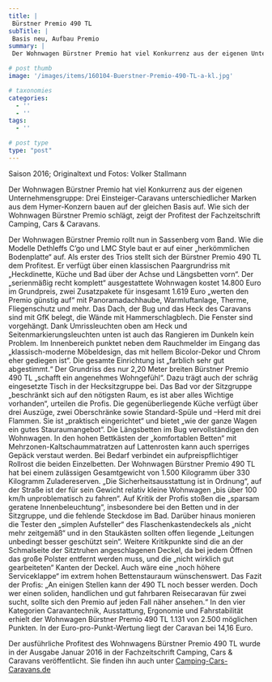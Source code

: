 ```yaml
---
title: |
 Bürstner Premio 490 TL
subTitle: |
 Basis neu, Aufbau Premio
summary: |
 Der Wohnwagen Bürstner Premio hat viel Konkurrenz aus der eigenen Unternehmensgruppe: Drei Einsteiger-Caravans unterschiedlicher Marken aus dem Hymer-Konzern bauen auf der gleichen Basis auf. Wie sich der Wohnwagen Bürstner Premio schlägt, zeigt der Profitest der Fachzeitschrift Camping, Cars & Caravans.

# post thumb
image: '/images/items/160104-Buerstner-Premio-490-TL-a-kl.jpg'

# taxonomies
categories: 
  - ''
  - ''
tags:
  - ''

# post type
type: "post"
---
```


Saison 2016; Originaltext und Fotos: Volker Stallmann  

Der Wohnwagen Bürstner Premio hat viel Konkurrenz aus der eigenen Unternehmensgruppe: Drei Einsteiger-Caravans unterschiedlicher Marken aus dem Hymer-Konzern bauen auf der gleichen Basis auf. Wie sich der Wohnwagen Bürstner Premio schlägt, zeigt der Profitest der Fachzeitschrift Camping, Cars & Caravans.  

Der Wohnwagen Bürstner Premio rollt nun in Sassenberg vom Band. Wie die Modelle Dethleffs C’go und LMC Style baut er auf einer „herkömmlichen Bodenplatte“ auf. Als erster des Trios stellt sich der Bürstner Premio 490 TL dem Profitest. Er verfügt über einen klassischen Paargrundriss mit „Heckdinette, Küche und Bad über der Achse und Längsbetten vorn“. Der „serienmäßig recht komplett“ ausgestattete Wohnwagen kostet 14.800 Euro im Grundpreis, zwei Zusatzpakete für insgesamt 1.619 Euro „werten den Premio günstig auf“ mit Panoramadachhaube, Warmluftanlage, Therme, Fliegenschutz und mehr. Das Dach, der Bug und das Heck des Caravans sind mit GfK belegt, die Wände mit Hammerschlagblech. Die Fenster sind vorgehängt. Dank Umrissleuchten oben am Heck und Seitenmarkierungsleuchten unten ist auch das Rangieren im Dunkeln kein Problem. Im Innenbereich punktet neben dem Rauchmelder im Eingang das „klassisch-moderne Möbeldesign, das mit hellem Bicolor-Dekor und Chrom eher gediegen ist“. Die gesamte Einrichtung ist „farblich sehr gut abgestimmt.“ Der Grundriss des nur 2,20 Meter breiten Bürstner Premio 490 TL „schafft ein angenehmes Wohngefühl“. Dazu trägt auch der schräg eingesetzte Tisch in der Hecksitzgruppe bei. Das Bad vor der Sitzgruppe „beschränkt sich auf den nötigsten Raum, es ist aber alles Wichtige vorhanden“, urteilen die Profis. Die gegenüberliegende Küche verfügt über drei Auszüge, zwei Oberschränke sowie Standard-Spüle und –Herd mit drei Flammen. Sie ist „praktisch eingerichtet“ und bietet „wie der ganze Wagen ein gutes Stauraumangebot“. Die Längsbetten im Bug vervollständigen den Wohnwagen. In den hohen Bettkästen der „komfortablen Betten“ mit Mehrzonen-Kaltschaummatratzen auf Lattenrosten kann auch sperriges Gepäck verstaut werden. Bei Bedarf verbindet ein aufpreispflichtiger Rollrost die beiden Einzelbetten. Der Wohnwagen Bürstner Premio 490 TL hat bei einem zulässigen Gesamtgewicht von 1.500 Kilogramm über 330 Kilogramm Zuladereserven. „Die Sicherheitsausstattung ist in Ordnung“, auf der Straße ist der für sein Gewicht relativ kleine Wohnwagen „bis über 100 km/h unproblematisch zu fahren“. Auf Kritik der Profis stoßen die „sparsam geratene Innenbeleuchtung“, insbesondere bei den Betten und in der Sitzgruppe, und die fehlende Steckdose im Bad. Darüber hinaus monieren die Tester den „simplen Aufsteller“ des Flaschenkastendeckels als „nicht mehr zeitgemäß“ und in den Staukästen sollten offen liegende „Leitungen unbedingt besser geschützt sein“. Weitere Kritikpunkte sind die an der Schmalseite der Sitztruhen angeschlagenen Deckel, da bei jedem Öffnen das große Polster entfernt werden muss, und die „nicht wirklich gut gearbeiteten“ Kanten der Deckel. Auch wäre eine „noch höhere Serviceklappe“ im extrem hohen Bettenstauraum wünschenswert. Das Fazit der Profis: „An einigen Stellen kann der 490 TL noch besser werden. Doch wer einen soliden, handlichen und gut fahrbaren Reisecaravan für zwei sucht, sollte sich den Premio auf jeden Fall näher ansehen.“ In den vier Kategorien Caravantechnik, Ausstattung, Ergonomie und Fahrstabilität erhielt der Wohnwagen Bürstner Premio 490 TL 1.131 von 2.500 möglichen Punkten. In der Euro-pro-Punkt-Wertung liegt der Caravan bei 14,16 Euro.   

Der ausführliche Profitest des Wohnwagens Bürstner Premio 490 TL wurde in der Ausgabe Januar 2016 in der Fachzeitschrift Camping, Cars & Caravans veröffentlicht. Sie finden ihn auch unter [Camping-Cars-Caravans.de](http://caravaningreisen.de/LinkClick.aspx?link=http%3a%2f%2fcamping-cars-caravans.de%2fepaper-archiv-artikel%2f012016%2f&tabid=684&portalid=5&mid=1708)&nbsp;  
